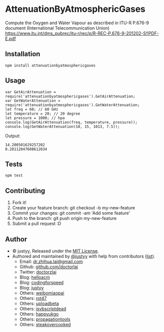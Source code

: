 # AttenuationByAtmosphericGases
Compute the Oxygen and Water Vapour as described in ITU-R P.676-9 document (International Telecommunication Union)  https://www.itu.int/dms_pubrec/itu-r/rec/p/R-REC-P.676-9-201202-S!!PDF-E.pdf

## Installation
```
npm install attenuationbyatmosphericgases
```

## Usage
```
var GetAirAttenuation = require('attenuationbyatmosphericgases').GetAirAttenuation;
var GetWaterAttenuation = require('attenuationbyatmosphericgases').GetWaterAttenuation;
let freq = 60; // 60 GHz
let temperature = 20; // 20 degree
let pressure = 1000; // hpa
console.log(GetAirAttenuation(freq, temperature, pressure));
console.log(GetWaterAttenuation(10, 15, 1013, 7.5));
```

Output:
```
14.200501629257202
0.28112047608612034
```

## Tests
```
npm test
```

## Contributing
1. Fork it!
2. Create your feature branch: git checkout -b my-new-feature
3. Commit your changes: git commit -am 'Add some feature'
4. Push to the branch: git push origin my-new-feature
5. Submit a pull request :D

## Author
* © justyy, Released under the [MIT License](http://spdx.org/licenses/MIT.html).
* Authored and maintained by [@justyy](https://steemit.com/@justyy) with help from contributors ([list](https://www.npmjs.com/package/attenuationbyatmosphericgases/access)).
    * Email: dr.zhihua.lai@gmail.com
    * Github: [github.com/doctorlai](https://github.com/doctorlai)
    * Twitter: [doctorzlai](https://twitter.com/doctorzlai)
    * Blog: [helloacm](https://helloacm.com)
    * Blog: [codingforspeed](https://codingforspeed.com)
    * Blog: [justyy](https://justyy.com)
    * Others: [weibomiaopai](https://weibomiaopai.com)
    * Others: [rot47](https://rot47.net)
    * Others: [uploadbeta](https://uploadbeta.com)
    * Others: [isvbscriptdead](https://isvbscriptdead.com)
    * Others: [happyukgo](https://happyukgo.com)
    * Others: [propagationtools](https://propagationtools.com)
    * Others: [steakovercooked](https://steakovercooked.com)
